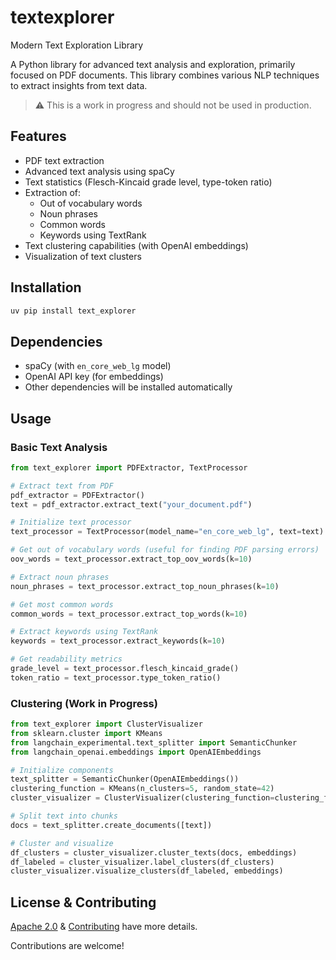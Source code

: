 # textexplorer
Modern Text Exploration Library

A Python library for advanced text analysis and exploration, primarily focused on PDF documents. This library combines various NLP techniques to extract insights from text data.

> ⚠️ This is a work in progress and should not be used in production.

## Features

- PDF text extraction
- Advanced text analysis using spaCy
- Text statistics (Flesch-Kincaid grade level, type-token ratio)
- Extraction of:
  - Out of vocabulary words
  - Noun phrases
  - Common words
  - Keywords using TextRank
- Text clustering capabilities (with OpenAI embeddings)
- Visualization of text clusters

## Installation

```bash
uv pip install text_explorer
```

## Dependencies

- spaCy (with `en_core_web_lg` model)
- OpenAI API key (for embeddings)
- Other dependencies will be installed automatically

## Usage

### Basic Text Analysis

```python
from text_explorer import PDFExtractor, TextProcessor

# Extract text from PDF
pdf_extractor = PDFExtractor()
text = pdf_extractor.extract_text("your_document.pdf")

# Initialize text processor
text_processor = TextProcessor(model_name="en_core_web_lg", text=text)

# Get out of vocabulary words (useful for finding PDF parsing errors)
oov_words = text_processor.extract_top_oov_words(k=10)

# Extract noun phrases
noun_phrases = text_processor.extract_top_noun_phrases(k=10)

# Get most common words
common_words = text_processor.extract_top_words(k=10)

# Extract keywords using TextRank
keywords = text_processor.extract_keywords(k=10)

# Get readability metrics
grade_level = text_processor.flesch_kincaid_grade()
token_ratio = text_processor.type_token_ratio()
```

### Clustering (Work in Progress)

```python
from text_explorer import ClusterVisualizer
from sklearn.cluster import KMeans
from langchain_experimental.text_splitter import SemanticChunker
from langchain_openai.embeddings import OpenAIEmbeddings

# Initialize components
text_splitter = SemanticChunker(OpenAIEmbeddings())
clustering_function = KMeans(n_clusters=5, random_state=42)
cluster_visualizer = ClusterVisualizer(clustering_function=clustering_function)

# Split text into chunks
docs = text_splitter.create_documents([text])

# Cluster and visualize
df_clusters = cluster_visualizer.cluster_texts(docs, embeddings)
df_labeled = cluster_visualizer.label_clusters(df_clusters)
cluster_visualizer.visualize_clusters(df_labeled, embeddings)
```

## License & Contributing

[Apache 2.0](LICENSE) & [Contributing](CONTRIBUTING.md) have more details.

Contributions are welcome!